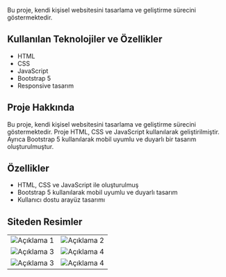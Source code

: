 
Bu proje, kendi kişisel websitesini tasarlama ve geliştirme sürecini göstermektedir.

## Kullanılan Teknolojiler ve Özellikler

- HTML
- CSS
- JavaScript
- Bootstrap 5
- Responsive tasarım

## Proje Hakkında

Bu proje, kendi kişisel websitesini tasarlama ve geliştirme sürecini göstermektedir. Proje HTML, CSS ve JavaScript kullanılarak geliştirilmiştir. Ayrıca Bootstrap 5 kullanılarak mobil uyumlu ve duyarlı bir tasarım oluşturulmuştur.

## Özellikler

- HTML, CSS ve JavaScript ile oluşturulmuş
- Bootstrap 5 kullanılarak mobil uyumlu ve duyarlı tasarım
- Kullanıcı dostu arayüz tasarımı

## Siteden Resimler

<table>
  <tr>
    <td>
      <img src="https://imgyukle.com/i/yqmNmN" alt="Açıklama 1">
    </td>
    <td>
      <img src="https://imgyukle.com/i/yqmaAR" alt="Açıklama 2">
    </td>
  </tr>
  <tr>
    <td>
      <img src="https://imgyukle.com/i/yqmLIe" alt="Açıklama 3">
    </td>
    <td>
      <img src="https://imgyukle.com/i/yqmIRQ" alt="Açıklama 4">
    </td>
  </tr>
    <tr>
    <td>
      <img src="https://imgyukle.com/i/yqmY2c" alt="Açıklama 3">
    </td>
    <td>
      <img src="https://imgyukle.com/i/yqmTNt" alt="Açıklama 4">
    </td>
  </tr>
</table>
